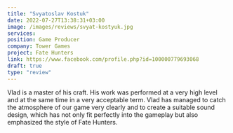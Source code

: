 ```yaml
---
title: "Svyatoslav Kostuk"
date: 2022-07-27T13:38:31+03:00
image: /images/reviews/svyat-kostyuk.jpg
services:
position: Game Producer
company: Tower Games
project: Fate Hunters
link: https://www.facebook.com/profile.php?id=100000779693068
draft: true
type: "review"
---
```


Vlad is a master of his craft. His work was performed at a very high level and at the same time in a very acceptable term. Vlad has managed to catch the atmosphere of our game very clearly and to create a suitable sound design, which has not only fit perfectly into the gameplay but also emphasized the style of Fate Hunters.